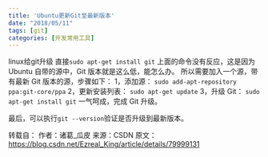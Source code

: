 ```yaml
---
title: 'Ubuntu更新Git至最新版本'
date: "2018/05/11"
tags: [git]
categories: [开发常用工具]
---
```

linux给git升级
直接`sudo apt-get install git`
上面的命令没有反应，这是因为 Ubuntu 自带的源中，Git 版本就是这么低，能怎么办。 
所以需要加入一个源，带有最新 Git 版本的源，步骤如下： 
1，添加源：
`sudo add-apt-repository ppa:git-core/ppa`
2，更新安装列表：
`sudo apt-get update`
3，升级 Git：
`sudo apt-get install git`
一气呵成，完成 Git 升级。

最后，可以执行`git --version`验证是否升级到最新版本。


转载自：
作者：诸葛_瓜皮 
来源：CSDN 
原文：https://blog.csdn.net/Ezreal_King/article/details/79999131 
